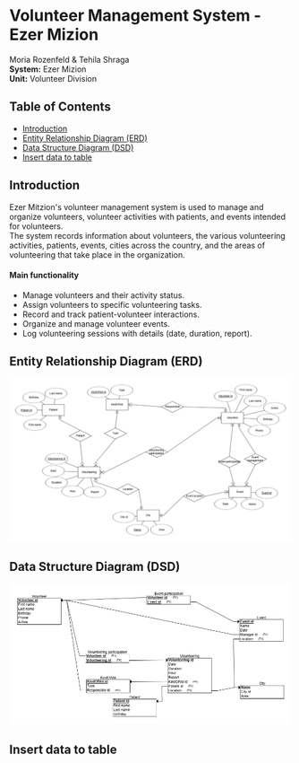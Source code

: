 # Volunteer Management System - Ezer Mizion  

Moria Rozenfeld & Tehila Shraga  
**System:** Ezer Mizion  
**Unit:** Volunteer Division  

## Table of Contents  
- [Introduction](#introduction)  
- [Entity Relationship Diagram (ERD)](#entity-relationship-diagram-erd)  
- [Data Structure Diagram (DSD)](#data-structure-diagram-dsd)
- [Insert data to table](#insert-data-to-table)

## Introduction  
Ezer Mitzion's volunteer management system is used to manage and organize volunteers, volunteer activities with patients, and events intended for volunteers.  
The system records information about volunteers, the various volunteering activities, patients, events, cities across the country, and the areas of volunteering that take place in the organization.

#### Main functionality
* Manage volunteers and their activity status.  
* Assign volunteers to specific volunteering tasks.  
* Record and track patient-volunteer interactions.  
* Organize and manage volunteer events.  
* Log volunteering sessions with details (date, duration, report).  

## Entity Relationship Diagram (ERD)  
![ERD](Stage%20A/ERD.png)
## Data Structure Diagram (DSD)  
![DSD](Stage%20A/DSD.png)

## Insert data to table

